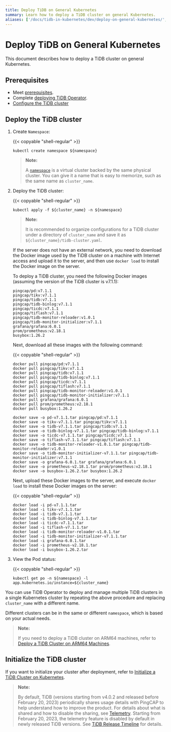 ```yaml
---
title: Deploy TiDB on General Kubernetes
summary: Learn how to deploy a TiDB cluster on general Kubernetes.
aliases: ['/docs/tidb-in-kubernetes/dev/deploy-on-general-kubernetes/','/tidb-in-kubernetes/dev/deploy-tidb-enterprise-edition']
---
```


# Deploy TiDB on General Kubernetes

This document describes how to deploy a TiDB cluster on general Kubernetes.

## Prerequisites

- Meet [prerequisites](prerequisites.md).
- Complete [deploying TiDB Operator](deploy-tidb-operator.md).
- [Configure the TiDB cluster](configure-a-tidb-cluster.md)

## Deploy the TiDB cluster

1. Create `Namespace`:

    {{< copyable "shell-regular" >}}

    ``` shell
    kubectl create namespace ${namespace}
    ```

    > **Note:**
    >
    > A [`namespace`](https://kubernetes.io/docs/concepts/overview/working-with-objects/namespaces/) is a virtual cluster backed by the same physical cluster. You can give it a name that is easy to memorize, such as the same name as `cluster_name`.

2. Deploy the TiDB cluster:

    {{< copyable "shell-regular" >}}

    ``` shell
    kubectl apply -f ${cluster_name} -n ${namespace}
    ```

    > **Note:**
    >
    > It is recommended to organize configurations for a TiDB cluster under a directory of `cluster_name` and save it as `${cluster_name}/tidb-cluster.yaml`.

    If the server does not have an external network, you need to download the Docker image used by the TiDB cluster on a machine with Internet access and upload it to the server, and then use `docker load` to install the Docker image on the server.

    To deploy a TiDB cluster, you need the following Docker images (assuming the version of the TiDB cluster is v7.1.1):

    ```shell
    pingcap/pd:v7.1.1
    pingcap/tikv:v7.1.1
    pingcap/tidb:v7.1.1
    pingcap/tidb-binlog:v7.1.1
    pingcap/ticdc:v7.1.1
    pingcap/tiflash:v7.1.1
    pingcap/tidb-monitor-reloader:v1.0.1
    pingcap/tidb-monitor-initializer:v7.1.1
    grafana/grafana:6.0.1
    prom/prometheus:v2.18.1
    busybox:1.26.2
    ```

    Next, download all these images with the following command:

    {{< copyable "shell-regular" >}}

    ```shell
    docker pull pingcap/pd:v7.1.1
    docker pull pingcap/tikv:v7.1.1
    docker pull pingcap/tidb:v7.1.1
    docker pull pingcap/tidb-binlog:v7.1.1
    docker pull pingcap/ticdc:v7.1.1
    docker pull pingcap/tiflash:v7.1.1
    docker pull pingcap/tidb-monitor-reloader:v1.0.1
    docker pull pingcap/tidb-monitor-initializer:v7.1.1
    docker pull grafana/grafana:6.0.1
    docker pull prom/prometheus:v2.18.1
    docker pull busybox:1.26.2

    docker save -o pd-v7.1.1.tar pingcap/pd:v7.1.1
    docker save -o tikv-v7.1.1.tar pingcap/tikv:v7.1.1
    docker save -o tidb-v7.1.1.tar pingcap/tidb:v7.1.1
    docker save -o tidb-binlog-v7.1.1.tar pingcap/tidb-binlog:v7.1.1
    docker save -o ticdc-v7.1.1.tar pingcap/ticdc:v7.1.1
    docker save -o tiflash-v7.1.1.tar pingcap/tiflash:v7.1.1
    docker save -o tidb-monitor-reloader-v1.0.1.tar pingcap/tidb-monitor-reloader:v1.0.1
    docker save -o tidb-monitor-initializer-v7.1.1.tar pingcap/tidb-monitor-initializer:v7.1.1
    docker save -o grafana-6.0.1.tar grafana/grafana:6.0.1
    docker save -o prometheus-v2.18.1.tar prom/prometheus:v2.18.1
    docker save -o busybox-1.26.2.tar busybox:1.26.2
    ```

    Next, upload these Docker images to the server, and execute `docker load` to install these Docker images on the server:

    {{< copyable "shell-regular" >}}

    ```shell
    docker load -i pd-v7.1.1.tar
    docker load -i tikv-v7.1.1.tar
    docker load -i tidb-v7.1.1.tar
    docker load -i tidb-binlog-v7.1.1.tar
    docker load -i ticdc-v7.1.1.tar
    docker load -i tiflash-v7.1.1.tar
    docker load -i tidb-monitor-reloader-v1.0.1.tar
    docker load -i tidb-monitor-initializer-v7.1.1.tar
    docker load -i grafana-6.0.1.tar
    docker load -i prometheus-v2.18.1.tar
    docker load -i busybox-1.26.2.tar
    ```

3. View the Pod status:

    {{< copyable "shell-regular" >}}

    ``` shell
    kubectl get po -n ${namespace} -l app.kubernetes.io/instance=${cluster_name}
    ```

You can use TiDB Operator to deploy and manage multiple TiDB clusters in a single Kubernetes cluster by repeating the above procedure and replacing `cluster_name` with a different name.

Different clusters can be in the same or different `namespace`, which is based on your actual needs.

> **Note:**
>
> If you need to deploy a TiDB cluster on ARM64 machines, refer to [Deploy a TiDB Cluster on ARM64 Machines](deploy-cluster-on-arm64.md).

## Initialize the TiDB cluster

If you want to initialize your cluster after deployment, refer to [Initialize a TiDB Cluster on Kubernetes](initialize-a-cluster.md).

> **Note:**
>
> By default, TiDB (versions starting from v4.0.2 and released before February 20, 2023) periodically shares usage details with PingCAP to help understand how to improve the product. For details about what is shared and how to disable the sharing, see [Telemetry](https://docs.pingcap.com/tidb/stable/telemetry). Starting from February 20, 2023, the telemetry feature is disabled by default in newly released TiDB versions. See [TiDB Release Timeline](https://docs.pingcap.com/tidb/stable/release-timeline) for details.
